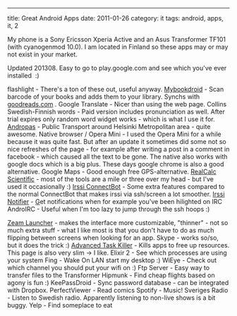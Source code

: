 ---
title: Great Android Apps
date: 2011-01-26
category: it
tags: android, apps, it, 2

My phone is a Sony Ericsson Xperia Active and an Asus Transformer TF101 (with cyanogenmod 10.0). I am located in Finland so these apps may or may not exist in your market.

Updated 201308. Easy to go to play.google.com and see which you've ever installed  :)

flashlight - There's a ton of these out, useful anyway. [Mybookdroid](http://www.androidtapp.com/mybookdroid/ "mybookdroid") - Scan barcode of your books and adds them to your library. Synchs with [goodreads.com](http://goodreads.com "goodreads.com") . Google Translate - Nicer than using the web page. Collins Swedish-Finnish words - Paid version includes pronunciation as well. After trial expires only random word widget works - which is what I use it for. [Andropas](http://andropas.com "andropas") - Public Transport around Helsinki Metropolitan area - quite awesome. Native browser / Opera Mini - I used the Opera Mini for a while because it was quite fast. But after an update it sometimes did some not so nice refreshes of the page - for example after writing a post in a comment in facebook - which caused all the text to be gone. The native also works with google docs which is a big plus. These days google chrome is also a good alternative. Google Maps - Good enough free GPS-alternative. [RealCalc Scientific](http://www.quartic-software.co.uk/ "realcalc - brain overspill") - most of the tools are a mile or three over my head - but I've used it occasionally :) [Irssi ConnectBot](https://code.google.com/p/irssi-connectbot/ "irssiconnectbo") \- Some extra features compared to the normal ConnectBot that makes irssi via ssh/screen a lot smoother. [Irssi Notifier](https://irssinotifier.appspot.com/ "https://irssinotifier.appspot.com/") - [G](https://irssinotifier.appspot.com/)et notifications when for example you've been hilighted on IRC AndroIRC - Useful when I'm too lazy to jump through the ssh hoops :)

[Zeam Launcher](http://zeam.org/ "zeam") - makes the interface more customizable, "thinner" - not so much extra stuff - what I like most is that you don't have to do as much flipping between screens when looking for an app. Skype - works so/so, but it does the trick :) [Advanced Task Killer](http://rechild.mobi/ "rechild ") \- Kills apps to free up resources. This page is also very slim -> I like. Elixir 2 - See which processes are using your system Fing - Wake On LAN start my desktop :) WiEye - Check out which channel you should put your wifi on :) Ftp Server - Easy way to transfer files to the Transformer Hipmunk - Find cheap flights based on agony is fun :) KeePassDroid - Sync password database - can be integrated with Dropbox. PerfectViewer - Read comics Spotify - Music! Sveriges Radio - Listen to Swedish radio. Apparently listening to non-live shows is a bit buggy. Yelp - Find someplace to eat
